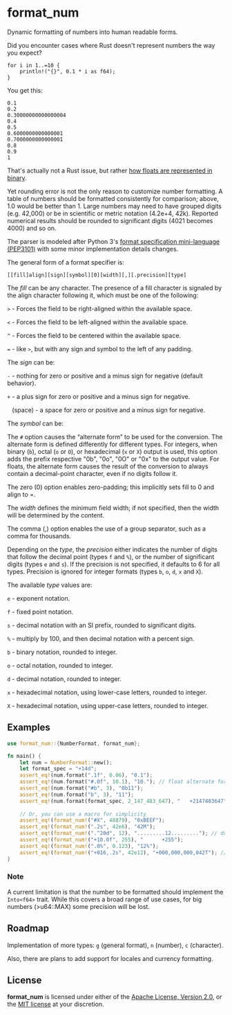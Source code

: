 # format_num

Dynamic formatting of numbers into human readable forms.

Did you encounter cases where Rust doesn't represent numbers the way you expect?

```
for i in 1..=10 {
    println!("{}", 0.1 * i as f64);
}
```

You get this:

```text
0.1
0.2
0.30000000000000004
0.4
0.5
0.6000000000000001
0.7000000000000001
0.8
0.9
1
```

That's actually not a Rust issue, but rather [how floats are represented in binary](https://en.wikipedia.org/wiki/Double-precision_floating-point_format).

Yet rounding error is not the only reason to customize number formatting. A table of numbers
should be formatted consistently for comparison; above, 1.0 would be better than 1. Large
numbers may need to have grouped digits (e.g. 42,000) or be in scientific or metric notation
(4.2e+4, 42k). Reported numerical results should be rounded to significant digits (4021 
becomes 4000) and so on.

The parser is modeled after Python 3's [format specification mini-language](https://docs.python.org/3/library/string.html#format-specification-mini-language)
[(PEP3101)](https://www.python.org/dev/peps/pep-3101/) with some minor implementation details changes.

The general form of a format specifier is:

```text
[[fill]align][sign][symbol][0][width][,][.precision][type]
```

The _fill_ can be any character. The presence of a fill character is signaled by the align
character following it, which must be one of the following:

`>` - Forces the field to be right-aligned within the available space.

`<` - Forces the field to be left-aligned within the available space.

`^` - Forces the field to be centered within the available space.

`=` - like `>`, but with any sign and symbol to the left of any padding.

The _sign_ can be:

`-` - nothing for zero or positive and a minus sign for negative (default behavior).

`+` - a plus sign for zero or positive and a minus sign for negative.

` ` (space) - a space for zero or positive and a minus sign for negative.

The _symbol_ can be:

The `#` option causes the “alternate form” to be used for the conversion. The alternate
form is defined differently for different types. For integers, when binary (`b`), octal
(`o` or `O`), or hexadecimal (`x` or `X`) output is used, this option adds the prefix
respective "0b", "0o", "0O" or "0x" to the output value. For floats, the alternate form
causes the result of the conversion to always contain a decimal-point character,
even if no digits follow it.

The zero (0) option enables zero-padding; this implicitly sets fill to 0 and align to =.

The _width_ defines the minimum field width; if not specified, then the width will be
determined by the content.

The comma (,) option enables the use of a group separator, such as a comma for thousands.

Depending on the _type_, the _precision_ either indicates the number of digits that follow
the decimal point (types `f` and `%`), or the number of significant digits (types `e`
and `s`). If the precision is not specified, it defaults to 6 for all types. Precision
is ignored for integer formats (types `b`, `o`, `d`, `x` and `X`).

The available _type_ values are:

`e` - exponent notation.

`f` - fixed point notation.

`s` - decimal notation with an SI prefix, rounded to significant digits.

`%` - multiply by 100, and then decimal notation with a percent sign.

`b` - binary notation, rounded to integer.

`o` - octal notation, rounded to integer.

`d` - decimal notation, rounded to integer.

`x` - hexadecimal notation, using lower-case letters, rounded to integer.

`X` - hexadecimal notation, using upper-case letters, rounded to integer.


## Examples

```rust
use format_num::{NumberFormat, format_num};

fn main() {
    let num = NumberFormat::new();
    let format_spec = "+14d";
    assert_eq!(num.format(".1f", 0.06), "0.1");
    assert_eq!(num.format("#.0f", 10.1), "10."); // float alternate form (always show a decimal point)
    assert_eq!(num.format("#b", 3), "0b11");
    assert_eq!(num.format("b", 3), "11");
    assert_eq!(num.format(format_spec, 2_147_483_647), "   +2147483647");
    
    // Or, you can use a macro for simplicity
    assert_eq!(format_num!("#X", 48879), "0xBEEF");
    assert_eq!(format_num!(".2s", 42e6), "42M");
    assert_eq!(format_num!(".^20d", 12), ".........12........."); // dot filled and centered
    assert_eq!(format_num!("+10.0f", 255), "      +255");
    assert_eq!(format_num!(".0%", 0.123), "12%");
    assert_eq!(format_num!("+016,.2s", 42e12), "+000,000,000,042T"); // grouped zero-padded with a mandatory sign, SI-prefixed with 2 significant digits
}
```

### Note

A current limitation is that the number to be formatted should implement the `Into<f64>`
trait. While this covers a broad range of use cases, for big numbers (>u64::MAX) some
precision will be lost.

## Roadmap

Implementation of more types: `g` (general format), `n` (number), `c` (character).

Also, there are plans to add support for locales and currency formatting.

## License

**format_num** is licensed under either of the [Apache License, Version 2.0](http://www.apache.org/licenses/LICENSE-2.0), 
or the [MIT license](http://opensource.org/licenses/MIT) at your discretion.
